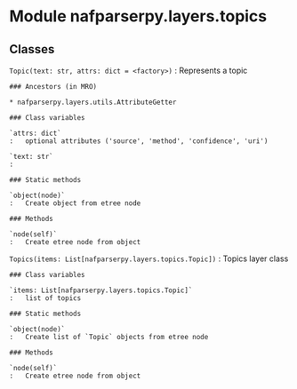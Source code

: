 Module nafparserpy.layers.topics
================================

Classes
-------

`Topic(text: str, attrs: dict = <factory>)`
:   Represents a topic

    ### Ancestors (in MRO)

    * nafparserpy.layers.utils.AttributeGetter

    ### Class variables

    `attrs: dict`
    :   optional attributes ('source', 'method', 'confidence', 'uri')

    `text: str`
    :

    ### Static methods

    `object(node)`
    :   Create object from etree node

    ### Methods

    `node(self)`
    :   Create etree node from object

`Topics(items: List[nafparserpy.layers.topics.Topic])`
:   Topics layer class

    ### Class variables

    `items: List[nafparserpy.layers.topics.Topic]`
    :   list of topics

    ### Static methods

    `object(node)`
    :   Create list of `Topic` objects from etree node

    ### Methods

    `node(self)`
    :   Create etree node from object